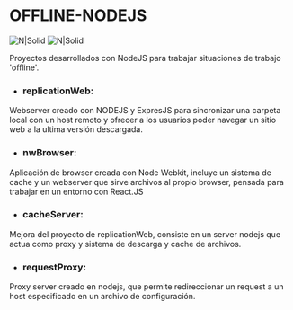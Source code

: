 # OFFLINE-NODEJS
![N|Solid](https://s-media-cache-ak0.pinimg.com/originals/a0/a4/9a/a0a49a2f764247af8876dd2bd59ee5d2.png)
![N|Solid](https://upload.wikimedia.org/wikipedia/commons/7/7e/Node.js_logo_2015.svg)

Proyectos desarrollados con NodeJS para trabajar situaciones de trabajo 'offline'.

- ### replicationWeb:
Webserver creado con NODEJS y ExpresJS para sincronizar una carpeta local con un host remoto y ofrecer a los usuarios poder navegar un sitio web a la ultima versión descargada.

- ### nwBrowser:
Aplicación de browser creada con Node Webkit, incluye un sistema de cache y un webserver que sirve archivos al propio browser, pensada para trabajar en un entorno con React.JS

- ### cacheServer:
Mejora del proyecto de replicationWeb, consiste en un server nodejs que actua como proxy y sistema de descarga y cache de archivos.

- ### requestProxy:
Proxy server creado en nodejs, que permite redireccionar un request a un host especificado en un archivo de configuración.
